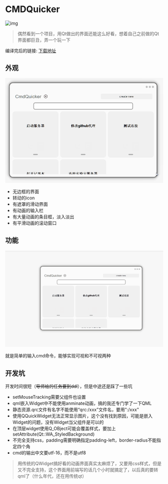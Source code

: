 # CMDQuicker

![img](https://img.shields.io/badge/QT-6.3.2-green)
> 偶然看到一个项目，用Qt做出的界面还能这么好看，想着自己之前做的Qt界面都巨丑，弄一个玩一下

编译完后的链接: [下载地址](https://github.com/799034552/CMDQuicker/files/9702285/CMDQuick.zip)

## 外观

![外观](ReadMe.assets/外观.gif)

* 无边框的界面
* 转动的icon
* 有遮罩的滑动界面
* 有动画的输入栏
* 有大量动画的条目框，淡入淡出
* 有平滑动画的滚动窗口

## 功能

![功能](ReadMe.assets/功能.gif)

就是简单的输入cmd命令，能够实现可视和不可视两种

## 开发坑

开发时间很短（~~导师给的任务要到ddl~~），但是中途还是踩了一些坑

* setMouseTracking需要父组件也设置
* qml嵌入Widget中不能使用anminate动画，搞的我还专门学了一下QML
*  静态资源.qrc文件有名字不能使用“qrc:/xxx”文件名，要用":/xxx"
* 使用QQuickWidget无法正常显示图片，这个没有找到原因，可能是嵌入Widget的问题，没有Widget当父组件是可以的
*  在顶层widget使用Q_OBject可能会覆盖样式，要加上setAttribute(Qt::WA_StyledBackground)
*  不完全支持css，padding需要明确指定padding-left，border-radius不能指定四个角
* cmd的输出中文要utf-16，而不是utf8

> 用传统的QWidget搞好看的动画界面真实太麻烦了，又要用css样式，但是又不完全支持，这个界面用前端写的话几个小时就搞定了，以后真的要转qml了（什么年代，还在用传统qt）

